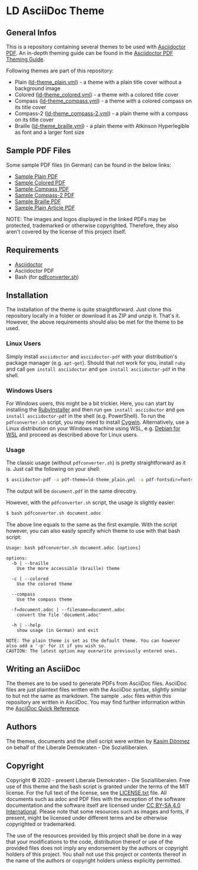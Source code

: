# LD AsciiDoc Theme

## General Infos
This is a repository containing several themes to be used with [Asciidoctor PDF](https://github.com/asciidoctor/asciidoctor-pdf). An in-depth theming guide can be found in the [Asciidoctor PDF Theming Guide](https://github.com/asciidoctor/asciidoctor-pdf/blob/v1.5.4/docs/theming-guide.adoc).

Following themes are part of this repository:

* Plain ([ld-theme_plain.yml](ld-theme_plain.yml)) - a theme with a plain title cover without a background image
* Colored  ([ld-theme_colored.yml](ld-theme_colored.yml)) - a theme with a colored title cover
* Compass ([ld-theme_compass.yml](ld-theme_compass.yml)) - a theme with a colored compass on its title cover
* Compass-2 ([ld-theme_compass-2.yml](ld-theme_compass-2.yml)) - a plain theme with a compass on its title cover
* Braille ([ld-theme_braille.yml](ld-theme_braille.yml)) - a plain theme with Atkinson Hyperlegible as font and a larger font size

## Sample PDF Files
Some sample PDF files (in German) can be found in the below links:

* [Sample Plain PDF](https://cloud.liberale-demokraten.de/s/HnCkzp4XrBMo6mw)
* [Sample Colored PDF](https://cloud.liberale-demokraten.de/s/rGLBJ37AYC4ptNr)
* [Sample Compass PDF](https://cloud.liberale-demokraten.de/s/yrrBcJSMMM7oiAe)
* [Sample Compass-2 PDF](https://cloud.liberale-demokraten.de/s/MgFDLEZ85ff7raf)
* [Sample Braille PDF](https://cloud.liberale-demokraten.de/s/WBmjN3PrrfmS63Z)
* [Sample Plain Article PDF](https://cloud.liberale-demokraten.de/s/6pmLoz3x2bexBH7)

NOTE: The images and logos displayed in the linked PDFs may be protected, trademarked or otherwise copyrighted. Therefore, they also aren't covered by the license of this project itself.

## Requirements

* [Asciidoctor](https://asciidoctor.org/)
* Asciidoctor PDF
* Bash (for [pdfconverter.sh](pdfconverter.sh))

## Installation
The installation of the theme is quite straightforward. Just clone this repository locally in a folder or download it as ZIP and unzip it. That's it. However, the above requirements should also be met for the theme to be used.

### Linux Users
Simply install `asciidoctor` and `asciidoctor-pdf` with your distribution's package manager (e.g. `apt-get`). Should that not work for you, install `ruby` and call `gem install asciidoctor` and `gem install asciidoctor-pdf` in the shell.

### Windows Users
For Windows users, this might be a bit trickier. Here, you can start by installing the [RubyInstaller](https://rubyinstaller.org) and then run `gem install asciidoctor` and `gem install asciidoctor-pdf` in the shell (e.g. PowerShell). To run the `pdfconverter.sh` script, you may need to install [Cygwin](httpw://cygwin.com). Alternatively, use a Linux distribution on your Windows machine using WSL, e.g. [Debian for WSL](https://www.microsoft.com/en-us/p/debian/9msvkqc78pk6) and proceed as described above for Linux users.

### Usage
The classic usage (without `pdfconverter.sh`) is pretty straightforward as it is. Just call the following on your shell:

```sh
$ asciidoctor-pdf -a pdf-theme=ld-theme_plain.yml -a pdf-fontsdir=fonts/ document.adoc
```

The output will be `document.pdf` in the same direcotry.

However, with the `pdfconverter.sh` script, the usage is slightly easier:

```sh
$ bash pdfconverter.sh document.adoc
```

The above line equals to the same as the first example. With the script however, you can also easily specify which theme to use with that bash script:

```
Usage: bash pdfconverter.sh document.adoc [options]

options:
  -b | --braille
    Use the more accessible (braille) theme

  -c | --colored
    Use the colored theme

  --compass
    Use the compass theme

  -f=document.adoc | --filename=document.adoc
    convert the file 'document.adoc'
	
  -h | --help
    show usage (in German) and exit

NOTE: The plain theme is set as the default theme. You can however also add a '-p' for it if you wish so.
CAUTION: The latest option may overwrite previously entered ones.
```

## Writing an AsciiDoc
The themes are to be used to generate PDFs from AsciiDoc files. AsciiDoc files are just plaintext files written with the AsciiDoc syntax, slightly similar to but not the same as markdown. The sample `.adoc` files within this repository are written in AsciiDoc. You may find further information within the [AsciiDoc Quick Reference](https://asciidoctor.org/docs/asciidoc-syntax-quick-reference/).

## Authors
The themes, documents and the shell script were written by [Kasim Dönmez](https://github.com/mkasimd) on behalf of the Liberale Demokraten - Die Sozialliberalen.

## Copyright
Copyright © 2020 - present Liberale Demokraten - Die Sozialliberalen. Free use of this theme and the bash script is granted under the terms of the MIT license. For the full text of the license, see the [LICENSE.txt](LICENSE.txt) file. All documents such as adoc and PDF files with the exception of the software documentation and the software itself are licensed under [CC BY-SA 4.0 International](https://creativecommons.org/licenses/by-sa/4.0/). Please note that some resources such as images and fonts, if present, might be licensed under different terms and be otherwise copyrighted or trademarked.

The use of the resources provided by this project shall be done in a way that your modifications to the code, distribution thereof or use of the provided files does not imply any endorsement by the authors or copyright holders of this project. You shall not use this project or contents thereof in the name of the authors or copyright holders unless explicitly permitted.
